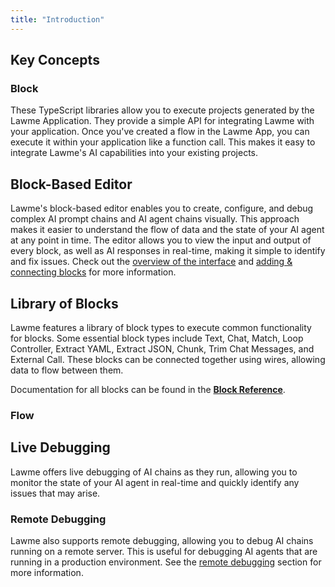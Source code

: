 ```yaml
---
title: "Introduction"
---
```


## Key Concepts

### Block

These TypeScript libraries allow you to execute projects generated by the Lawme Application. They provide a simple API for integrating Lawme with your application. Once you've created a flow in the Lawme App, you can execute it within your application like a function call. This makes it easy to integrate Lawme's AI capabilities into your existing projects.

## Block-Based Editor

Lawme's block-based editor enables you to create, configure, and debug complex AI prompt chains and AI agent chains visually. This approach makes it easier to understand the flow of data and the state of your AI agent at any point in time. The editor allows you to view the input and output of every block, as well as AI responses in real-time, making it simple to identify and fix issues. Check out the [overview of the interface](docs/user-guide/overview-of-interface) and [adding & connecting blocks](docs/user-guide/adding-connecting-blocks) for more information.

## Library of Blocks

Lawme features a library of block types to execute common functionality for blocks. Some essential block types include Text, Chat, Match, Loop Controller, Extract YAML, Extract JSON, Chunk, Trim Chat Messages, and External Call. These blocks can be connected together using wires, allowing data to flow between them.

Documentation for all blocks can be found in the [**Block Reference**](docs/block-reference).

### Flow

## Live Debugging

Lawme offers live debugging of AI chains as they run, allowing you to monitor the state of your AI agent in real-time and quickly identify any issues that may arise.

### Remote Debugging

Lawme also supports remote debugging, allowing you to debug AI chains running on a remote server. This is useful for debugging AI agents that are running in a production environment. See the [remote debugging](docs/user-guide/remote-debugging) section for more information.
